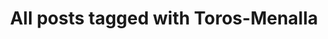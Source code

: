 ---
layout: tag
title: "All posts tagged with Toros-Menalla"
permalink: /weblog/tags/toros-menalla/
taxonomy: Toros-Menalla
---